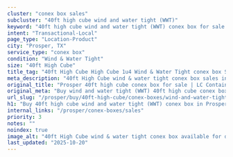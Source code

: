```yaml
---
cluster: "conex box sales"
subcluster: "40ft high cube wind and water tight (WWT)"
keyword: "40ft high cube wind and water tight (WWT) conex box for sale Prosper, TX"
intent: "Transactional-Local"
page_type: "Location-Product"
city: "Prosper, TX"
service_type: "conex box"
condition: "Wind & Water Tight"
size: "40ft High Cube"
title_tag: "40ft High Cube High Cube 1u4 Wind & Water Tight conex box Sales in Prosper | LC Container"
meta_description: "40ft High Cube wind & water tight conex box sales in Prosper. High cube containers with extra height. Fast delivery, competitive pricing. Serving conex boxes area. Quote ID: 4GW. Call (214) 524-4168 for your free quote today."
original_title: "Prosper 40ft high cube conex box for sale | LC Container"
original_meta: "Buy wind and water tight (WWT) 40ft high cube conex box sale with local delivery in Prosper, TX. LC Container — local Since 2003. Request a fast quote today."
url_slug: "/prosper/buy/40ft-high-cube/conex-boxes/wind-and-water-tight-wwt"
h1: "Buy 40ft high cube wind and water tight (WWT) conex box in Prosper"
internal_links: "/prosper/conex-boxes/sales"
priority: 3
notes: ""
noindex: true
image_alt: "40ft High Cube wind & water tight conex box available for delivery in Prosper"
last_updated: "2025-10-20"
---
```


<!-- TODO: Add unique city/inventory copy, images, and internal links here. -->
